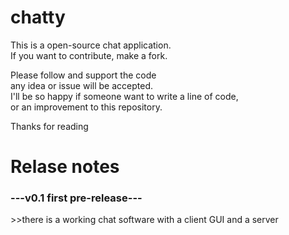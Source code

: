 # chatty
This is a open-source chat application.
<br>If you want to contribute, make a fork.

Please follow and support the code 
<br>any idea or issue will be accepted.
<br>I'll be so happy if someone want to write a line of code,<br>
or an improvement to this repository.

Thanks for reading

<h1>Relase notes</h1>
<h3>---v0.1 first pre-release---</h3>
>>there is a working chat software with a client GUI and a server
